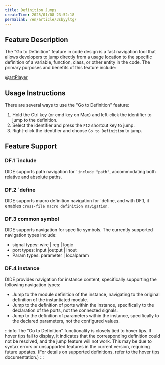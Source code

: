 ```yaml
---
title: Definition Jumps
createTime: 2025/01/08 23:52:18
permalink: /en/article/3sbyyltg/
---
```


## Feature Description

The "Go to Definition" feature in code design is a fast navigation tool that allows developers to jump directly from a usage location to the specific definition of a variable, function, class, or other entity in the code. The primary purposes and benefits of this feature include:

@[artPlayer](/videos/lsp/definition-common.mp4)

## Usage Instructions

There are several ways to use the "Go to Definition" feature:

1. Hold the Ctrl key (or cmd key on Mac) and left-click the identifier to jump to the definition.
2. Select the identifier and press the `F12` shortcut key to jump.
3. Right-click the identifier and choose `Go to Definition` to jump.

## Feature Support

### DF.1 `include

DIDE supports path navigation for <code>`include "path"</code>, accommodating both relative and absolute paths.

### DF.2 `define

DIDE supports macro definition navigation for \`define, and with DF.1, it enables `cross-file macro definition navigation`.

### DF.3 common symbol

DIDE supports navigation for specific symbols. The currently supported navigation types include:

- signal types: wire | reg | logic
- port types: input |output | inout
- Param types: parameter | localparam

### DF.4 instance

DIDE provides navigation for instance content, specifically supporting the following navigation types:

- Jump to the module definition of the instance, navigating to the original definition of the instantiated module.
- Jump to the definition of ports within the instance, specifically to the declaration of the ports, not the connected signals.
- Jump to the definition of parameters within the instance, specifically to the declared parameters, not the configured values.


:::info
The "Go to Definition" functionality is closely tied to hover tips. If hover tips fail to display, it indicates that the corresponding definition could not be resolved, and the jump feature will not work. This may be due to syntax errors or unsupported features in the current version, requiring future updates. (For details on supported definitions, refer to the hover tips documentation.)
:::

